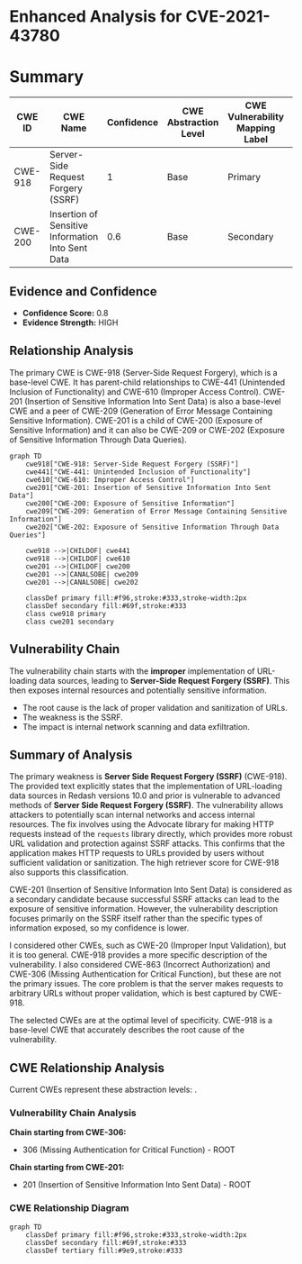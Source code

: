 # Enhanced Analysis for CVE-2021-43780

# Summary
| CWE ID  | CWE Name                                                                              | Confidence | CWE Abstraction Level | CWE Vulnerability Mapping Label | CWE-Vulnerability Mapping Notes |
| ------- | ------------------------------------------------------------------------------------- | ---------- | ----------------------- | ------------------------------- | ------------------------------- |
| CWE-918 | Server-Side Request Forgery (SSRF)                                                    | 1          | Base                    | Primary                         | Allowed                       |
| CWE-200 | Insertion of Sensitive Information Into Sent Data | 0.6         | Base                    | Secondary                         | Allowed                       |

## Evidence and Confidence

*   **Confidence Score:** 0.8
*   **Evidence Strength:** HIGH

## Relationship Analysis
The primary CWE is CWE-918 (Server-Side Request Forgery), which is a base-level CWE. It has parent-child relationships to CWE-441 (Unintended Inclusion of Functionality) and CWE-610 (Improper Access Control). CWE-201 (Insertion of Sensitive Information Into Sent Data) is also a base-level CWE and a peer of CWE-209 (Generation of Error Message Containing Sensitive Information). CWE-201 is a child of CWE-200 (Exposure of Sensitive Information) and it can also be CWE-209 or CWE-202 (Exposure of Sensitive Information Through Data Queries).
```mermaid
graph TD
    cwe918["CWE-918: Server-Side Request Forgery (SSRF)"]
    cwe441["CWE-441: Unintended Inclusion of Functionality"]
    cwe610["CWE-610: Improper Access Control"]
    cwe201["CWE-201: Insertion of Sensitive Information Into Sent Data"]
    cwe200["CWE-200: Exposure of Sensitive Information"]
    cwe209["CWE-209: Generation of Error Message Containing Sensitive Information"]
    cwe202["CWE-202: Exposure of Sensitive Information Through Data Queries"]

    cwe918 -->|CHILDOF| cwe441
    cwe918 -->|CHILDOF| cwe610
    cwe201 -->|CHILDOF| cwe200
    cwe201 -->|CANALSOBE| cwe209
    cwe201 -->|CANALSOBE| cwe202

    classDef primary fill:#f96,stroke:#333,stroke-width:2px
    classDef secondary fill:#69f,stroke:#333
    class cwe918 primary
    class cwe201 secondary
```

## Vulnerability Chain
The vulnerability chain starts with the **improper** implementation of URL-loading data sources, leading to **Server-Side Request Forgery (SSRF)**. This then exposes internal resources and potentially sensitive information.
  - The root cause is the lack of proper validation and sanitization of URLs.
  - The weakness is the SSRF.
  - The impact is internal network scanning and data exfiltration.

## Summary of Analysis
The primary weakness is **Server Side Request Forgery (SSRF)** (CWE-918). The provided text explicitly states that the implementation of URL-loading data sources in Redash versions 10.0 and prior is vulnerable to advanced methods of **Server Side Request Forgery (SSRF)**. The vulnerability allows attackers to potentially scan internal networks and access internal resources. The fix involves using the Advocate library for making HTTP requests instead of the `requests` library directly, which provides more robust URL validation and protection against SSRF attacks. This confirms that the application makes HTTP requests to URLs provided by users without sufficient validation or sanitization. The high retriever score for CWE-918 also supports this classification.

CWE-201 (Insertion of Sensitive Information Into Sent Data) is considered as a secondary candidate because successful SSRF attacks can lead to the exposure of sensitive information. However, the vulnerability description focuses primarily on the SSRF itself rather than the specific types of information exposed, so my confidence is lower.

I considered other CWEs, such as CWE-20 (Improper Input Validation), but it is too general. CWE-918 provides a more specific description of the vulnerability. I also considered CWE-863 (Incorrect Authorization) and CWE-306 (Missing Authentication for Critical Function), but these are not the primary issues. The core problem is that the server makes requests to arbitrary URLs without proper validation, which is best captured by CWE-918.

The selected CWEs are at the optimal level of specificity. CWE-918 is a base-level CWE that accurately describes the root cause of the vulnerability.


## CWE Relationship Analysis

Current CWEs represent these abstraction levels: .


### Vulnerability Chain Analysis

**Chain starting from CWE-306:**
- 306 (Missing Authentication for Critical Function) - ROOT


**Chain starting from CWE-201:**
- 201 (Insertion of Sensitive Information Into Sent Data) - ROOT



### CWE Relationship Diagram

```mermaid
graph TD
    classDef primary fill:#f96,stroke:#333,stroke-width:2px
    classDef secondary fill:#69f,stroke:#333
    classDef tertiary fill:#9e9,stroke:#333
```